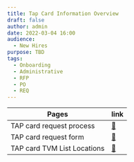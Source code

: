 ```yaml
---
title: Tap Card Information Overview
draft: false
author: admin
date: 2022-03-04 16:00
audience:
  - New Hires
purpose: TBD
tags:
  - Onboarding
  - Administrative
  - RFP
  - PO
  - REQ
---
```


|Pages|link|
|---|----|
|TAP card request process|[:link:](./tap-card-request-process/index.md)|
|TAP card request form|[:link:](./tap-card-request-form/index.md)|
|TAP card TVM List Locations|[:link:](./tap-card-tvm-list-locations/index.md)|